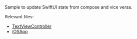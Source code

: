 Sample to update SwiftUI state from compose and vice versa.

Relevant files: 
* [TextViewController](composeApp/src/iosMain/kotlin/TextViewController.kt)
* [iOSApp](iosApp/iosApp/iOSApp.swift)

